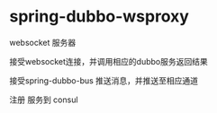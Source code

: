 # spring-dubbo-wsproxy

websocket 服务器

接受websocket连接，并调用相应的dubbo服务返回结果

接受spring-dubbo-bus 推送消息，并推送至相应通道

注册 服务到 consul
